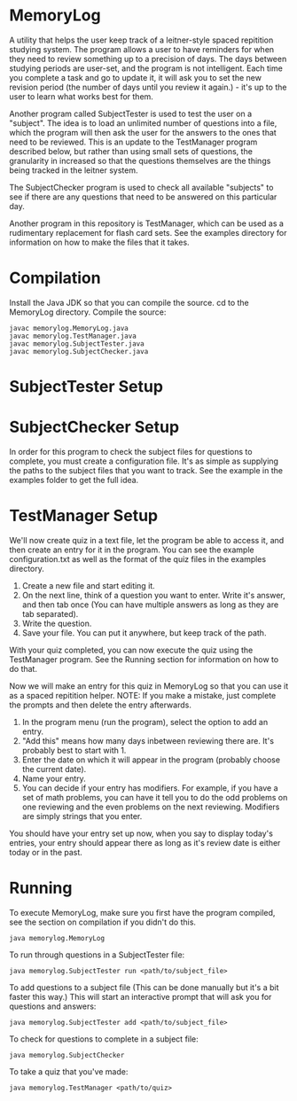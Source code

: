 # MemoryLog

A utility that helps the user keep track of a leitner-style spaced repitition studying system. The program allows a user to have reminders for when they need to review something up to a precision of days. The days between studying periods are user-set, and the program is not intelligent. Each time you complete a task and go to update it, it will ask you to set the new revision period (the number of days until you review it again.) - it's up to the user to learn what works best for them. 

Another program called SubjectTester is used to test the user on a "subject". The idea is to load an unlimited number of questions into a file, which the program will then ask the user for the answers to the ones that need to be reviewed. This is an update to the TestManager program described below, but rather than using small sets of questions, the granularity in increased so that the questions themselves are the things being tracked in the leitner system.

The SubjectChecker program is used to check all available "subjects" to see if there are any questions that need to be answered on this particular day.

Another program in this repository is TestManager, which can be used as a rudimentary replacement for flash card sets. See the examples directory for information on how to make the files that it takes.
  
# Compilation

Install the Java JDK so that you can compile the source.
cd to the MemoryLog directory.
Compile the source:

	javac memorylog.MemoryLog.java
	javac memorylog.TestManager.java
	javac memorylog.SubjectTester.java
	javac memorylog.SubjectChecker.java

# SubjectTester Setup

# SubjectChecker Setup

In order for this program to check the subject files for questions to complete, you must create a configuration file. It's as simple as supplying the paths
to the subject files that you want to track. See the example in the examples folder to get the full idea.

# TestManager Setup

We'll now create quiz in a text file, let the program be able to access it, and then create an entry for it in the program. You can see the example configuration.txt as well as the format of the quiz files in the examples directory.

1. Create a new file and start editing it.
2. On the next line, think of a question you want to enter. Write it's answer, and then tab once (You can have multiple answers as long as they are tab separated).
3. Write the question.
4. Save your file. You can put it anywhere, but keep track of the path.

With your quiz completed, you can now execute the quiz using the TestManager program. See the Running section for information on how to do that.

Now we will make an entry for this quiz in MemoryLog so that you can use it as a spaced repitition helper.
NOTE: If you make a mistake, just complete the prompts and then delete the entry afterwards. 

1. In the program menu (run the program), select the option to add an entry.
2. "Add this" means how many days inbetween reviewing there are. It's probably best to start with 1.
3. Enter the date on which it will appear in the program (probably choose the current date).
4. Name your entry.
5. You can decide if your entry has modifiers. For example, if you have a set of math problems, you can have it tell you to do the odd problems on one reviewing and the even problems on the next reviewing. Modifiers are simply strings that you enter.

You should have your entry set up now, when you say to display today's entries, your entry should appear there as long as it's review date is either today or in the past.

# Running

To execute MemoryLog, make sure you first have the program compiled, see the section on compilation if you didn't do this.

	java memorylog.MemoryLog

To run through questions in a SubjectTester file:

	java memorylog.SubjectTester run <path/to/subject_file>

To add questions to a subject file (This can be done manually but it's a bit faster this way.)
This will start an interactive prompt that will ask you for questions and answers:
	
	java memorylog.SubjectTester add <path/to/subject_file>
	

To check for questions to complete in a subject file:

	java memorylog.SubjectChecker

To take a quiz that you've made:

	java memorylog.TestManager <path/to/quiz>
